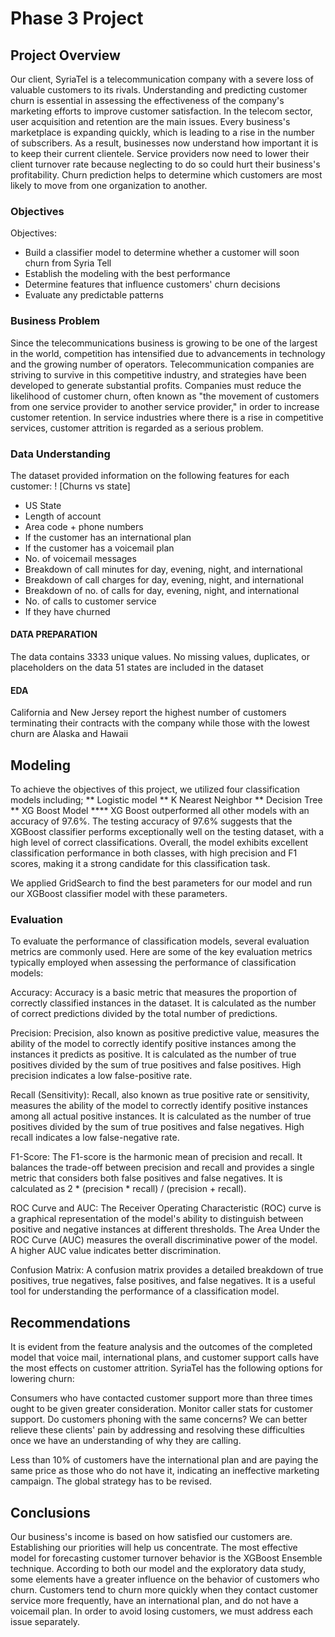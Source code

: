# Phase 3 Project

## Project Overview
Our client, SyriaTel is a telecommunication company with a severe loss of valuable customers to its rivals. Understanding and predicting customer churn is essential in assessing the effectiveness of the company's marketing efforts to improve customer satisfaction. In the telecom sector, user acquisition and retention are the main issues. Every business's marketplace is expanding quickly, which is leading to a rise in the number of subscribers. As a result, businesses now understand how important it is to keep their current clientele. Service providers now need to lower their client turnover rate because neglecting to do so could hurt their business's profitability. Churn prediction helps to determine which customers are most likely to move from one organization to another.
### Objectives
Objectives:

* Build a classifier model to determine whether a customer will soon churn from Syria Tell
* Establish the modeling with the best performance
* Determine features that influence customers' churn decisions
* Evaluate any predictable patterns
### Business Problem
Since the telecommunications business is growing to be one of the largest in the world, competition has intensified due to advancements in technology and the growing number of operators. Telecommunication companies are striving to survive in this competitive industry, and strategies have been developed to generate substantial profits. Companies must reduce the likelihood of customer churn, often known as "the movement of customers from one service provider to another service provider," in order to increase customer retention.  In service industries where there is a rise in competitive services, customer attrition is regarded as a serious problem.

### Data Understanding
The dataset provided information on the following features for each customer: 
! [Churns vs state]
* US State
* Length of account
* Area code + phone numbers
* If the customer has an international plan
* If the customer has a voicemail plan
* No. of voicemail messages
* Breakdown of call minutes for day, evening, night, and international
* Breakdown of call charges for day, evening, night, and international
* Breakdown of no. of calls for day, evening, night, and international
* No. of calls to customer service
* If they have churned
#### DATA PREPARATION
The data contains 3333 unique values. No missing values, duplicates, or placeholders on the data
51 states are included in the dataset
#### EDA
California and New Jersey report the highest number of customers terminating their contracts with the company while those with the lowest churn are Alaska and Hawaii

## Modeling
To achieve the objectives of this project, we utilized four classification models including;
** Logistic model
** K Nearest Neighbor 
** Decision Tree
** XG Boost Model
**** XG Boost outperformed all other models with an accuracy of 97.6%. The testing accuracy of 97.6% suggests that the XGBoost classifier performs exceptionally well on the testing dataset, with a high level of correct classifications.
Overall, the model exhibits excellent classification performance in both classes, with high precision and F1 scores, making it a strong candidate for this classification task.

We applied GridSearch to find the best parameters for our model and run our XGBoost classifier model with these parameters.

### Evaluation
To evaluate the performance of classification models, several evaluation metrics are commonly used. Here are some of the key evaluation metrics typically employed when assessing the performance of classification models:

Accuracy: Accuracy is a basic metric that measures the proportion of correctly classified instances in the dataset. It is calculated as the number of correct predictions divided by the total number of predictions.

Precision: Precision, also known as positive predictive value, measures the ability of the model to correctly identify positive instances among the instances it predicts as positive. It is calculated as the number of true positives divided by the sum of true positives and false positives. High precision indicates a low false-positive rate.

Recall (Sensitivity): Recall, also known as true positive rate or sensitivity, measures the ability of the model to correctly identify positive instances among all actual positive instances. It is calculated as the number of true positives divided by the sum of true positives and false negatives. High recall indicates a low false-negative rate.

F1-Score: The F1-score is the harmonic mean of precision and recall. It balances the trade-off between precision and recall and provides a single metric that considers both false positives and false negatives. It is calculated as 2 * (precision * recall) / (precision + recall).

ROC Curve and AUC: The Receiver Operating Characteristic (ROC) curve is a graphical representation of the model's ability to distinguish between positive and negative instances at different thresholds. The Area Under the ROC Curve (AUC) measures the overall discriminative power of the model. A higher AUC value indicates better discrimination.

Confusion Matrix: A confusion matrix provides a detailed breakdown of true positives, true negatives, false positives, and false negatives. It is a useful tool for understanding the performance of a classification model.

## Recommendations
It is evident from the feature analysis and the outcomes of the completed model that voice mail, international plans, and customer support calls have the most effects on customer attrition. SyriaTel has the following options for lowering churn:

Consumers who have contacted customer support more than three times ought to be given greater consideration. Monitor caller stats for customer support. Do customers phoning with the same concerns? We can better relieve these clients' pain by addressing and resolving these difficulties once we have an understanding of why they are calling.

Less than 10% of customers have the international plan and are paying the same price as those who do not have it, indicating an ineffective marketing campaign. The global strategy has to be revised.

## Conclusions
Our business's income is based on how satisfied our customers are. Establishing our priorities will help us concentrate. The most effective model for forecasting customer turnover behavior is the XGBoost Ensemble technique. According to both our model and the exploratory data study, some elements have a greater influence on the behavior of customers who churn. Customers tend to churn more quickly when they contact customer service more frequently, have an international plan, and do not have a voicemail plan. In order to avoid losing customers, we must address each issue separately.
